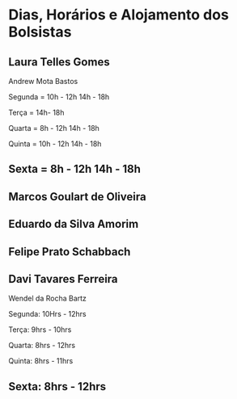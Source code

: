 Dias, Horários e Alojamento dos Bolsistas
=========================================

Laura Telles Gomes
------------------

Andrew Mota Bastos

Segunda = 10h - 12h
          14h - 18h
          
Terça = 14h- 18h

Quarta = 8h - 12h
         14h - 18h
         
Quinta = 10h - 12h
         14h - 18h
         
Sexta = 8h - 12h 14h - 18h         
------------------

Marcos Goulart de Oliveira
--------------------------

Eduardo da Silva Amorim
-----------------------

Felipe Prato Schabbach
----------------

Davi Tavares Ferreira
---------------------

Wendel da Rocha Bartz

Segunda: 10Hrs - 12hrs

Terça: 9hrs - 10hrs

Quarta: 8hrs - 12hrs

Quinta: 8hrs - 11hrs

Sexta: 8hrs - 12hrs
---------------------

